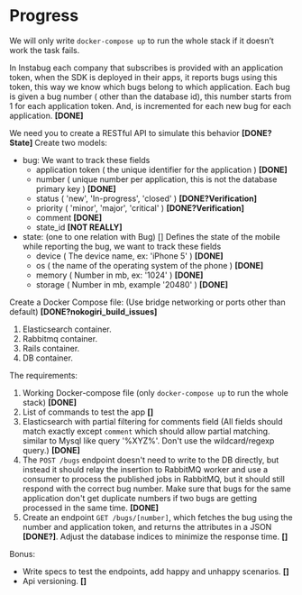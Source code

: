 # Progress

We will only write `docker-compose up` to run the whole stack if it doesn’t work the task fails.

In Instabug each company that subscribes is provided with an application token, when the SDK is deployed in their apps, it reports bugs using this token, this way we know which bugs belong to which application.
Each bug is given a bug number ( other than the database id), this number starts from 1 for each application token. And, is incremented for each new bug for each application. **[DONE]**

We need you to create a RESTful API to simulate this behavior **[DONE?State]**
Create two models:
- bug:
  We want to track these fields
    - application token ( the unique identifier for the application ) **[DONE]**
    - number ( unique number per application, this is not the database primary key ) **[DONE]**
    - status ( 'new', 'In-progress', 'closed' ) **[DONE?Verification]**
    - priority ( 'minor', 'major', 'critical' ) **[DONE?Verification]**
    - comment **[DONE]**
    - state_id **[NOT REALLY]**
- state: (one to one relation with Bug) []
  Defines the state of the mobile while reporting the bug, we want to track these fields
    - device ( The device name, ex: 'iPhone 5' ) **[DONE]**
    - os ( the name of the operating system of the phone ) **[DONE]**
    - memory ( Number in mb, ex: '1024' ) **[DONE]**
    - storage ( Number in mb, example '20480' ) **[DONE]**


Create a Docker Compose file: (Use bridge networking or ports other than default) **[DONE?nokogiri_build_issues]**
1. Elasticsearch container.
2. Rabbitmq container.
3. Rails container.
4. DB container.

The requirements:
1. Working Docker-compose file (only `docker-compose up` to run the whole stack) **[DONE]**
2. List of commands to test the app **[]**
3. Elasticsearch with partial filtering for comments field (All fields should match exactly except `comment` which should allow partial matching. similar to Mysql like query '%XYZ%'. Don't use the wildcard/regexp query.) **[DONE]**
4. The `POST /bugs` endpoint doesn't need to write to the DB directly, but instead it should relay the insertion to RabbitMQ worker and use a consumer to process the published jobs in RabbitMQ, but it should still respond with the correct bug number. Make sure that bugs for the same application don't get duplicate numbers if two bugs are getting processed in the same time. **[DONE]**
5. Create an endpoint `GET /bugs/[number]`, which fetches the bug using the number and application token, and returns the attributes in a JSON **[DONE?]**. Adjust the database indices to minimize the response time. **[]**

Bonus:
- Write specs to test the endpoints, add happy and unhappy scenarios. **[]**
- Api versioning. **[]**

